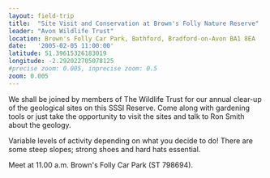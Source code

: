 ```yaml
---
layout: field-trip
title:  "Site Visit and Conservation at Brown's Folly Nature Reserve"
leader: "Avon Wildlife Trust"
location: Brown's Folly Car Park, Bathford, Bradford-on-Avon BA1 8EA
date:   '2005-02-05 11:00:00'
latitude: 51.39615326183019
longitude: -2.292022705078125
#precise zoom: 0.005, inprecise zoom: 0.5
zoom: 0.005
---
```

We shall be joined by members of The Wildlife Trust for our annual clear-up of the geological sites on this SSSI Reserve. Come along with gardening tools or just take the opportunity to visit the sites and talk to Ron Smith about the geology.

Variable levels of activity depending on what you decide to do! There are some steep slopes; strong shoes and hard hats essential.

Meet at 11.00 a.m. Brown's Folly Car Park (ST 798694).
